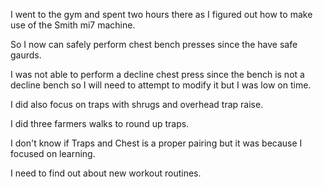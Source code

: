 I went to the gym and spent two hours there as I figured out how to make use of the Smith mi7 machine.

So I now can safely perform chest bench presses since the have safe gaurds.

I was not able to perform a decline chest press since the bench is not a decline bench
so I will need to attempt to modify it but I was low on time.

I did also focus on traps with shrugs and overhead trap raise.


I did three farmers walks to round up traps.

I don't know if Traps and Chest is a proper pairing but it was because I focused on learning.

I need to find out about new workout routines.

